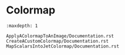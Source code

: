 # Colormap

```{toctree}
:maxdepth: 1

ApplyAColormapToAnImage/Documentation.rst
CreateACustomColormap/Documentation.rst
MapScalarsIntoJetColormap/Documentation.rst
```
